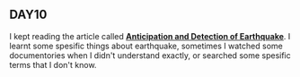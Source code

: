 ## **DAY10**

I kept reading the article called [**Anticipation and Detection of Earthquake**](https://github.com/fadullahgungor/Internship/blob/master/Deprem.pdf). I learnt some spesific things about earthquake, sometimes I watched some documentories when I didn't understand exactly, or searched some spesific terms that I don't know. 
